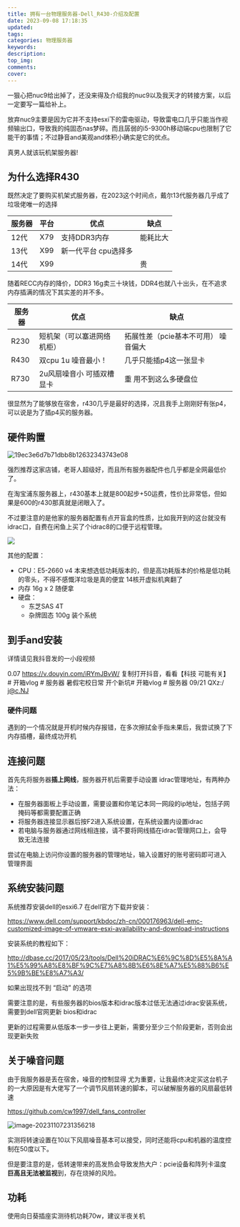 ```yaml
---
title: 拥有一台物理服务器-Dell_R430-介绍及配置
date: 2023-09-08 17:18:35
updated:
tags:
categories: 物理服务器
keywords:
description:
top_img:
comments:
cover:
---
```


一狠心把nuc9给出掉了，还没来得及介绍我的nuc9以及我天才的转接方案，以后一定要写一篇给补上。

放弃nuc9主要是因为它并不支持esxi下的雷电驱动，导致雷电口几乎只能当作视频输出口，导致我的纯固态nas梦碎。而且孱弱的i5-9300h移动端cpu也限制了它能干的事情；不过静音and美观and体积小确实是它的优点。

真男人就该玩机架服务器!

## 为什么选择R430

既然决定了要购买机架式服务器，在2023这个时间点，戴尔13代服务器几乎成了垃圾佬唯一的选择

| 服务器 | 平台 | 优点                 | 缺点     |
| ------ | ---- | -------------------- | -------- |
| 12代   | X79  | 支持DDR3内存         | 能耗比大 |
| 13代   | X99  | 新一代平台 cpu选择多 |          |
| 14代   | X99  |                      | 贵       |

随着RECC内存的降价，DDR3 16g卖三十块钱，DDR4也就八十出头，在不追求内存插满的情况下其实差的并不多。

| 服务器 | 优点                       | 缺点                                |
| ------ | -------------------------- | ----------------------------------- |
| R230   | 短机架（可以塞进网络机柜） | 拓展性差（pcie基本不可用） 噪音偏大 |
| R430   | 双cpu 1u 噪音最小！        | 几乎只能插p4这一张显卡              |
| R730   | 2u风扇噪音小 可插双槽显卡  | 重 用不到这么多硬盘位               |

很显然为了能够放在宿舍，r430几乎是最好的选择，况且我手上刚刚好有张p4，可以说是为了插p4买的服务器。

## 硬件购置

![19ec3e6d7b71dbb8b12632343743e08](https://raw.githubusercontent.com/WuJean/Picgo-blog/main/19ec3e6d7b71dbb8b12632343743e08.png)

强烈推荐这家店铺，老哥人超级好，而且所有服务器配件也几乎都是全网最低价了。

在淘宝浦东服务器上，r430基本上就是800起步+50运费，性价比非常低，但如果是600的r430那真就是闭眼入了。

不过要注意的是他家的服务器配置有点开盲盒的性质，比如我开到的这台就没有idrac口，自费在闲鱼上买了个idrac8的口便于远程管理。

![](https://raw.githubusercontent.com/WuJean/Picgo-blog/main/cbfecf61432dc86bf64193d5f12e67c.jpg)

其他的配置：

- CPU：E5-2660 v4	本来想选低功耗版本的，但是高功耗版本的价格是低功耗的零头，不得不感慨洋垃圾是真的便宜 14核开虚拟机爽翻了
- 内存 16g x 2   随便拿
- 硬盘：
  - 东芝SAS 4T
  - 杂牌固态 100g 装个系统

## 到手and安装

详情请见我抖音发的一小段视频

0.07 https://v.douyin.com/iRYmJBvW/ 复制打开抖音，看看【科技 可能有关】# 开箱vlog # 服务器 暑假宅校日常 开个新坑# 开箱vlog # 服务器  09/21 QXz:/ j@c.NJ 

### 硬件问题

遇到的一个情况就是开机时候内存报错，在多次擦拭金手指未果后，我尝试换了下内存插槽，最终成功开机

## 连接问题

首先先将服务器**插上网线**，服务器开机后需要手动设置 idrac管理地址，有两种办法：

- 在服务器面板上手动设置，需要设置和你笔记本同一网段的ip地址，包括子网掩码等都需要配置正确
- 将服务器连接显示器后按F2进入系统设置，在系统设置内设置idrac
- 若电脑与服务器通过网线相连接，请不要将网线插在idrac管理网口上，会导致无法连接

尝试在电脑上访问你设置的服务器的管理地址，输入设置好的账号密码即可进入 管理界面

## 系统安装问题

系统推荐安装dell的esxi6.7 在dell官方下载并安装：

https://www.dell.com/support/kbdoc/zh-cn/000176963/dell-emc-customized-image-of-vmware-esxi-availability-and-download-instructions

安装系统的教程如下：

http://dbase.cc/2017/05/23/tools/Dell%20iDRAC%E6%9C%8D%E5%8A%A1%E5%99%A8%E8%BF%9C%E7%A8%8B%E6%8E%A7%E5%88%B6%E5%9B%BE%E8%A7%A3/

如果出现找不到 “启动” 的选项

需要注意的是，有些服务器的bios版本和idrac版本过低无法通过idrac安装系统，需要到dell官网更新 bios和idrac

更新的过程需要从低版本一步一步往上更新，需要分至少三个阶段更新，否则会出现更新失败

## 关于噪音问题

由于我服务器是丢在宿舍，噪音的控制显得 尤为重要，让我最终决定买这台机子的一大原因是有大佬写了一个调节风扇转速的脚本，可以破解服务器的风扇最低转速

https://github.com/cw1997/dell_fans_controller

![image-20231107231356218](https://raw.githubusercontent.com/WuJean/Picgo-blog/main/image-20231107231356218.png)

实测将转速设置在10以下风扇噪音基本可以接受，同时还能将cpu和机器的温度控制在50度以下。

但是要注意的是，低转速带来的高发热会导致发热大户：pcie设备和阵列卡温度**巨高且无法被监视**到，存在烧掉的风险。

## 功耗

使用向日葵插座实测待机功耗70w，建议半夜关机
